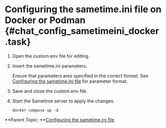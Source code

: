 # Configuring the sametime.ini file on Docker or Podman {#chat_config_sametimeini_docker .task}

1.  Open the custom.env file for editing.

2.  Insert the sametime.ini parameters.

    Ensure that parameters ares specified in the correct format. See [Configuring the sametime.ini file](chat_configuring_sametimeini.md) for parameter format.

3.  Save and close the custom.env file.

4.  Start the Sametime server to apply the changes.

    ``` {#codeblock_btc_lj4_k5b}
    docker compose up -d
    
    ```


**Parent Topic: **[Configuring the sametime.ini file](chat_configuring_sametimeini.md)

